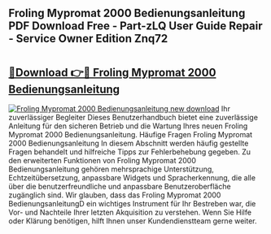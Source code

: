 ## Froling Mypromat 2000 Bedienungsanleitung PDF Download Free - Part-zLQ User Guide Repair - Service Owner Edition Znq72

# <h2><a href="http://df0iwx.blite.top/?on=Froling+Mypromat+2000+Bedienungsanleitung">🔗Download 👉🔴 Froling Mypromat 2000 Bedienungsanleitung</a></h2>

[![Froling Mypromat 2000 Bedienungsanleitung new download](https://i.imgur.com/lujVjoI.png)](http://df0iwx.blite.top/?on=Froling+Mypromat+2000+Bedienungsanleitung)
Ihr zuverlässiger Begleiter Dieses Benutzerhandbuch bietet eine zuverlässige Anleitung für den sicheren Betrieb und die Wartung Ihres neuen Froling Mypromat 2000 Bedienungsanleitung. Häufige Fragen Froling Mypromat 2000 Bedienungsanleitung In diesem Abschnitt werden häufig gestellte Fragen behandelt und hilfreiche Tipps zur Fehlerbehebung gegeben. Zu den erweiterten Funktionen von Froling Mypromat 2000 Bedienungsanleitung gehören mehrsprachige Unterstützung, Echtzeitübersetzung, anpassbare Widgets und Spracherkennung, die alle über die benutzerfreundliche und anpassbare Benutzeroberfläche zugänglich sind. Wir glauben, dass das Froling Mypromat 2000 BedienungsanleitungD ein wichtiges Instrument für Ihr Bestreben war, die Vor- und Nachteile Ihrer letzten Akquisition zu verstehen. Wenn Sie Hilfe oder Klärung benötigen, hilft Ihnen unser Kundendienstteam gerne weiter.
